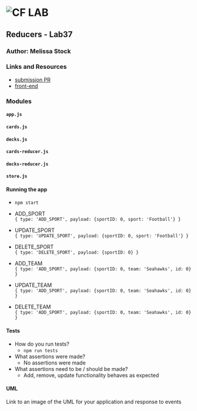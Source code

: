 ![CF](http://i.imgur.com/7v5ASc8.png) LAB
=================================================

## Reducers - Lab37

### Author: Melissa Stock

### Links and Resources
* [submission PR](https://github.com/401-advancedjs/reducers-lab37/pull/1)
* [front-end](https://6i62y.codesandbox.io/)

### Modules
#### `app.js`
#### `cards.js`
#### `decks.js`
#### `cards-reducer.js`
#### `decks-reducer.js`
#### `store.js`

#### Running the app
* `npm start`

* ADD_SPORT<br>
`{ type: 'ADD_SPORT', payload: {sportID: 0, sport: 'Football'} }`

* UPDATE_SPORT<br>
`{ type: 'UPDATE_SPORT', payload: {sportID: 0, sport: 'Football'} }`

* DELETE_SPORT<br>
`{ type: 'DELETE_SPORT', payload: {sportID: 0} }`

* ADD_TEAM<br>
`{ type: 'ADD_SPORT', payload: {sportID: 0, team: 'Seahawks', id: 0} }`

* UPDATE_TEAM<br>
`{ type: 'ADD_SPORT', payload: {sportID: 0, team: 'Seahawks', id: 0} }`

* DELETE_TEAM<br>
`{ type: 'ADD_SPORT', payload: {sportID: 0, team: 'Seahawks', id: 0} }`

  
#### Tests
* How do you run tests?
  * `npm run tests`
* What assertions were made?
  * No assertions were made
* What assertions need to be / should be made?
  * Add, remove, update functionality behaves as expected

#### UML
Link to an image of the UML for your application and response to events
